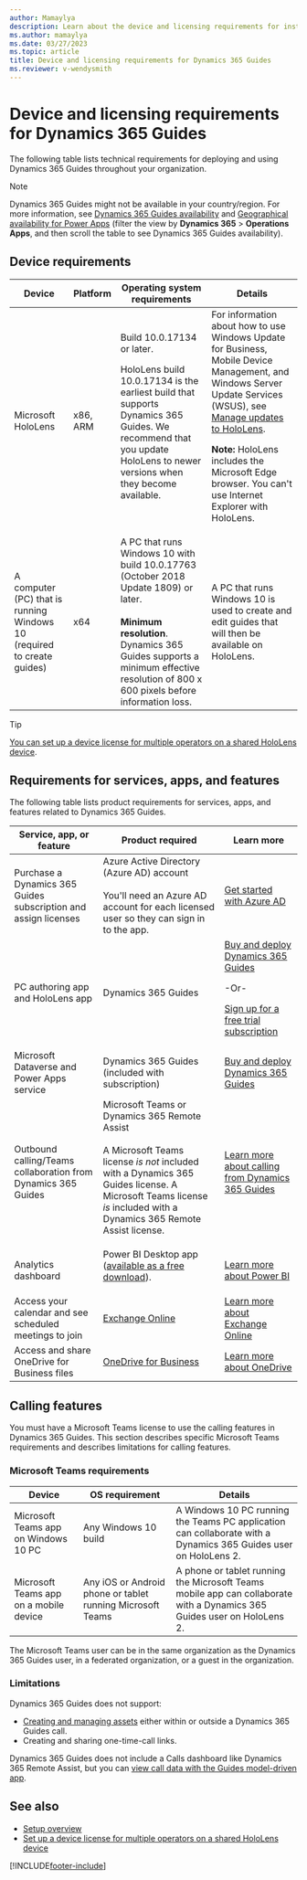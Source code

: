 ```yaml
---
author: Mamaylya
description: Learn about the device and licensing requirements for installing and using Microsoft Dynamics 365 Guides.
ms.author: mamaylya
ms.date: 03/27/2023
ms.topic: article
title: Device and licensing requirements for Dynamics 365 Guides
ms.reviewer: v-wendysmith
---
```


# Device and licensing requirements for Dynamics 365 Guides

The following table lists technical requirements for deploying and using Dynamics 365 Guides throughout your organization.

> [!Note] 
> Dynamics 365 Guides might not be available in your country/region. For more information, see [Dynamics 365 Guides availability](faq.md) and
> [Geographical availability for Power Apps](https://dynamics.microsoft.com/availability-reports/georeport/) (filter the view by **Dynamics 365** > **Operations Apps**, and then scroll the table to see Dynamics 365 Guides availability).

## Device requirements
| Device | Platform | Operating system requirements | Details |
|---|---|---|---|
| Microsoft HoloLens | x86, ARM | Build 10.0.17134 or later.<p>HoloLens build 10.0.17134 is the earliest build that supports Dynamics 365 Guides. We recommend that you update HoloLens to newer versions when they become available.</p> | For information about how to use Windows Update for Business, Mobile Device Management, and Windows Server Update Services (WSUS), see [Manage updates to HoloLens](/HoloLens/hololens-updates).<p>**Note:** HoloLens includes the Microsoft Edge browser. You can't use Internet Explorer with HoloLens.</p> |
| A computer (PC) that is running Windows 10 (required to create guides) | x64 | A PC that runs Windows 10 with build 10.0.17763 (October 2018 Update 1809) or later.<br><br>**Minimum resolution**. Dynamics 365 Guides supports a minimum effective resolution of 800 x 600 pixels before information loss.  | A PC that runs Windows 10 is used to create and edit guides that will then be available on HoloLens. |

> [!TIP]
> [You can set up a device license for multiple operators on a shared HoloLens device](device-license.md). 

## Requirements for services, apps, and features

The following table lists product requirements for services, apps, and features related to Dynamics 365 Guides.

| Service, app, or feature | Product required| Learn more |
|---|---|---|
|Purchase a Dynamics 365 Guides subscription and assign licenses|Azure Active Directory (Azure AD) account<br><br>You'll need an Azure AD account for each licensed user so they can sign in to the app.</li></ul> | [Get started with Azure AD](/azure/active-directory/fundamentals/active-directory-whatis) |
|PC authoring app and HoloLens app| Dynamics 365 Guides| [Buy and deploy Dynamics 365 Guides](setup.md)<p><p>-Or-<p>[Sign up for a free trial subscription](setup.md)</p> |
|Microsoft Dataverse and Power Apps service|Dynamics 365 Guides (included with subscription)|[Buy and deploy Dynamics 365 Guides](setup.md) |
|Outbound calling/Teams collaboration from Dynamics 365 Guides| Microsoft Teams or Dynamics 365 Remote Assist<br><br>A Microsoft Teams license *is not* included with a Dynamics 365 Guides license. A Microsoft Teams license *is* included with a Dynamics 365 Remote Assist license.</p> | [Learn more about calling from Dynamics 365 Guides](calling-start-call.md) |
|Analytics dashboard| Power BI Desktop app ([available as a free download](https://powerbi.microsoft.com/desktop/)).</p> | [Learn more about Power BI](https://powerbi.microsoft.com/desktop/) |
|Access your calendar and see scheduled meetings to join | [Exchange Online](https://www.microsoft.com/en-us/microsoft-365/business/compare-all-microsoft-365-business-products-b) |[Learn more about Exchange Online](/exchange/exchange-online) |
|Access and share OneDrive for Business files | [OneDrive for Business](https://www.microsoft.com/en-us/microsoft-365/onedrive/compare-onedrive-plans) |[Learn more about OneDrive](/sharepoint/onedrive-overview) |

## Calling features

You must have a Microsoft Teams license to use the calling features in Dynamics 365 Guides. This section describes specific Microsoft Teams requirements and describes limitations for calling features. 

### Microsoft Teams requirements

| Device                             | OS requirement                                             | Details                                                                                                                                                                                                                                                                                 |
| ---------------------------------- | ----------------------------------------------------------- | --------------------------------------------------------------------------------------------------------------------------------------------------------------------------------------------------------------------------------------------------------------------------------------- |
| Microsoft Teams app on Windows 10 PC | Any Windows 10 build                                       | A Windows 10 PC running the Teams PC application can collaborate with a Dynamics 365 Guides user on HoloLens 2. |
| Microsoft Teams app on a mobile device | Any iOS or Android phone or tablet running  Microsoft Teams | A phone or tablet running the Microsoft Teams mobile app can collaborate with a Dynamics 365 Guides user on HoloLens 2.|

The Microsoft Teams user can be in the same organization as the Dynamics 365 Guides user, in a federated organization, or a guest in the organization.

### Limitations

Dynamics 365 Guides does not support:

- [Creating and managing assets](/dynamics365/mixed-reality/remote-assist/asset-capture-overview) either within or outside a Dynamics 365 Guides call.
- Creating and sharing one-time-call links.

Dynamics 365 Guides does not include a Calls dashboard like Dynamics 365 Remote Assist, but you can [view call data with the Guides model-driven app](call-logging.md). 

## See also

- [Setup overview](setup.md)
- [Set up a device license for multiple operators on a shared HoloLens device](device-license.md)


[!INCLUDE[footer-include](../includes/footer-banner.md)]
